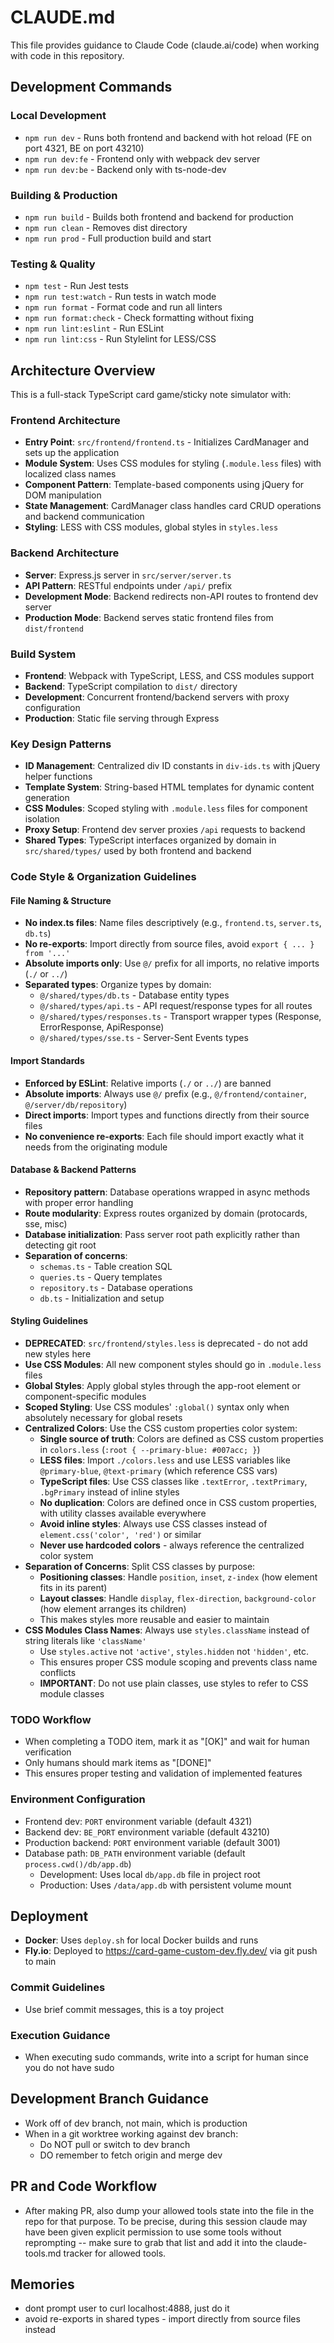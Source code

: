 # CLAUDE.md

This file provides guidance to Claude Code (claude.ai/code) when working with code in this repository.

## Development Commands

### Local Development

- `npm run dev` - Runs both frontend and backend with hot reload (FE on port 4321, BE on port 43210)
- `npm run dev:fe` - Frontend only with webpack dev server
- `npm run dev:be` - Backend only with ts-node-dev

### Building & Production

- `npm run build` - Builds both frontend and backend for production
- `npm run clean` - Removes dist directory
- `npm run prod` - Full production build and start

### Testing & Quality

- `npm test` - Run Jest tests
- `npm run test:watch` - Run tests in watch mode
- `npm run format` - Format code and run all linters
- `npm run format:check` - Check formatting without fixing
- `npm run lint:eslint` - Run ESLint
- `npm run lint:css` - Run Stylelint for LESS/CSS

## Architecture Overview

This is a full-stack TypeScript card game/sticky note simulator with:

### Frontend Architecture

- **Entry Point**: `src/frontend/frontend.ts` - Initializes CardManager and sets up the application
- **Module System**: Uses CSS modules for styling (`.module.less` files) with localized class names
- **Component Pattern**: Template-based components using jQuery for DOM manipulation
- **State Management**: CardManager class handles card CRUD operations and backend communication
- **Styling**: LESS with CSS modules, global styles in `styles.less`

### Backend Architecture

- **Server**: Express.js server in `src/server/server.ts`
- **API Pattern**: RESTful endpoints under `/api/` prefix
- **Development Mode**: Backend redirects non-API routes to frontend dev server
- **Production Mode**: Backend serves static frontend files from `dist/frontend`

### Build System

- **Frontend**: Webpack with TypeScript, LESS, and CSS modules support
- **Backend**: TypeScript compilation to `dist/` directory
- **Development**: Concurrent frontend/backend servers with proxy configuration
- **Production**: Static file serving through Express

### Key Design Patterns

- **ID Management**: Centralized div ID constants in `div-ids.ts` with jQuery helper functions
- **Template System**: String-based HTML templates for dynamic content generation
- **CSS Modules**: Scoped styling with `.module.less` files for component isolation
- **Proxy Setup**: Frontend dev server proxies `/api` requests to backend
- **Shared Types**: TypeScript interfaces organized by domain in `src/shared/types/` used by both frontend and backend

### Code Style & Organization Guidelines

#### File Naming & Structure

- **No index.ts files**: Name files descriptively (e.g., `frontend.ts`, `server.ts`, `db.ts`)
- **No re-exports**: Import directly from source files, avoid `export { ... } from '...'`
- **Absolute imports only**: Use `@/` prefix for all imports, no relative imports (`./` or `../`)
- **Separated types**: Organize types by domain:
  - `@/shared/types/db.ts` - Database entity types
  - `@/shared/types/api.ts` - API request/response types for all routes
  - `@/shared/types/responses.ts` - Transport wrapper types (Response<T>, ErrorResponse, ApiResponse<T>)
  - `@/shared/types/sse.ts` - Server-Sent Events types

#### Import Standards

- **Enforced by ESLint**: Relative imports (`./` or `../`) are banned
- **Absolute imports**: Always use `@/` prefix (e.g., `@/frontend/container`, `@/server/db/repository`)
- **Direct imports**: Import types and functions directly from their source files
- **No convenience re-exports**: Each file should import exactly what it needs from the originating module

#### Database & Backend Patterns

- **Repository pattern**: Database operations wrapped in async methods with proper error handling
- **Route modularity**: Express routes organized by domain (protocards, sse, misc)
- **Database initialization**: Pass server root path explicitly rather than detecting git root
- **Separation of concerns**:
  - `schemas.ts` - Table creation SQL
  - `queries.ts` - Query templates
  - `repository.ts` - Database operations
  - `db.ts` - Initialization and setup

#### Styling Guidelines

- **DEPRECATED**: `src/frontend/styles.less` is deprecated - do not add new styles here
- **Use CSS Modules**: All new component styles should go in `.module.less` files
- **Global Styles**: Apply global styles through the app-root element or component-specific modules
- **Scoped Styling**: Use CSS modules' `:global()` syntax only when absolutely necessary for global resets
- **Centralized Colors**: Use the CSS custom properties color system:
  - **Single source of truth**: Colors are defined as CSS custom properties in `colors.less` (`:root { --primary-blue: #007acc; }`)
  - **LESS files**: Import `./colors.less` and use LESS variables like `@primary-blue`, `@text-primary` (which reference CSS vars)
  - **TypeScript files**: Use CSS classes like `.textError`, `.textPrimary`, `.bgPrimary` instead of inline styles
  - **No duplication**: Colors are defined once in CSS custom properties, with utility classes available everywhere
  - **Avoid inline styles**: Always use CSS classes instead of `element.css('color', 'red')` or similar
  - **Never use hardcoded colors** - always reference the centralized color system
- **Separation of Concerns**: Split CSS classes by purpose:
  - **Positioning classes**: Handle `position`, `inset`, `z-index` (how element fits in its parent)
  - **Layout classes**: Handle `display`, `flex-direction`, `background-color` (how element arranges its children)
  - This makes styles more reusable and easier to maintain
- **CSS Modules Class Names**: Always use `styles.className` instead of string literals like `'className'`
  - Use `styles.active` not `'active'`, `styles.hidden` not `'hidden'`, etc.
  - This ensures proper CSS module scoping and prevents class name conflicts
  - **IMPORTANT**: Do not use plain classes, use styles to refer to CSS module classes

### TODO Workflow

- When completing a TODO item, mark it as "[OK]" and wait for human verification
- Only humans should mark items as "[DONE]"
- This ensures proper testing and validation of implemented features

### Environment Configuration

- Frontend dev: `PORT` environment variable (default 4321)
- Backend dev: `BE_PORT` environment variable (default 43210)
- Production backend: `PORT` environment variable (default 3001)
- Database path: `DB_PATH` environment variable (default `process.cwd()/db/app.db`)
  - Development: Uses local `db/app.db` file in project root
  - Production: Uses `/data/app.db` with persistent volume mount

## Deployment

- **Docker**: Uses `deploy.sh` for local Docker builds and runs
- **Fly.io**: Deployed to https://card-game-custom-dev.fly.dev/ via git push to main

### Commit Guidelines

- Use brief commit messages, this is a toy project

### Execution Guidance

- When executing sudo commands, write into a script for human since you do not have sudo

## Development Branch Guidance

- Work off of dev branch, not main, which is production
- When in a git worktree working against dev branch: 
  - Do NOT pull or switch to dev branch
  - DO remember to fetch origin and merge dev

## PR and Code Workflow

- After making PR, also dump your allowed tools state into the file in the repo for that purpose. To be precise, during this session claude may have been given explicit permission to use some tools without reprompting -- make sure to grab that list and add it into the claude-tools.md tracker for allowed tools.

## Memories

- dont prompt user to curl localhost:4888, just do it
- avoid re-exports in shared types - import directly from source files instead
